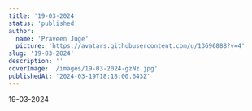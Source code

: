 ```yaml
---
title: '19-03-2024'
status: 'published'
author:
  name: 'Praveen Juge'
  picture: 'https://avatars.githubusercontent.com/u/13696888?v=4'
slug: '19-03-2024'
description: ''
coverImage: '/images/19-03-2024-gzNz.jpg'
publishedAt: '2024-03-19T18:18:00.643Z'
---
```


19-03-2024